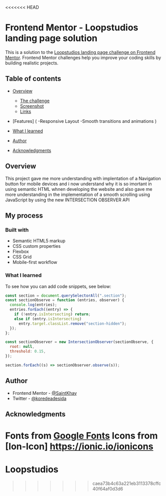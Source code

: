 <<<<<<< HEAD
# Frontend Mentor - Loopstudios landing page solution

This is a solution to the [Loopstudios landing page challenge on Frontend Mentor](https://www.frontendmentor.io/challenges/loopstudios-landing-page-N88J5Onjw). Frontend Mentor challenges help you improve your coding skills by building realistic projects.

## Table of contents

- [Overview](#overview)

  - [The challenge]()
  - [Screenshot](#screenshot)
  - [Links](#links)

- [Features] (
  -Responsive Layout
  -Smooth transitions and animations
  )
- [What I learned](#what-i-learned)
- [Author](#Adesida-Korede)
- [Acknowledgments](#acknowledgments)

## Overview

This project gave me more understanding with implentation of a Navigation button for mobile devices and i now understand why it is so imortant in using semantic HTML whnen developing the website and also gave me more understanding in the implementation of a smooth scrolling using JavaScript by using the new INTERSECTION OBSERVER API

## My process

### Built with

- Semantic HTML5 markup
- CSS custom properties
- Flexbox
- CSS Grid
- Mobile-first workflow

### What I learned

To see how you can add code snippets, see below:

```js
const section = document.querySelectorAll(".section");
const sectionObserve = function (entries, observer) {
  console.log(entries);
  entries.forEach((entry) => {
    if (!entry.isIntersecting) return;
    else if (entry.isIntersecting)
      entry.target.classList.remove("section-hidden");
  });
};

const sectionObserver = new IntersectionObserver(sectionObserve, {
  root: null,
  threshold: 0.15,
});

section.forEach((s) => sectionObserver.observe(s));
```

## Author

- Frontend Mentor - [@SaintKhay](https://www.frontendmentor.io/profile/SaintKhay)
- Twitter - [@koredeadesida](https://x.com/koredeadesida?s=21)

## Acknowledgments

Fonts from [Google Fonts](https://fonts.google.com/)
Icons from [Ion-Icon] https://ionic.io/ionicons
=======
# Loopstudios
>>>>>>> caea73b4c63a221eb3113378cffc40f64af0d3d6

